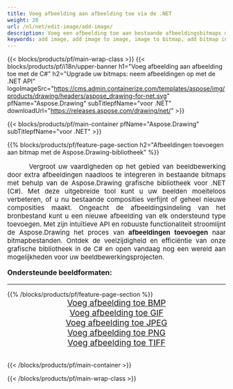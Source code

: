 ```yaml
---
title: Voeg afbeelding aan afbeelding toe via de .NET
weight: 20
url: /nl/net/edit-image/add-image/
description: Voeg een afbeelding toe aan bestaande afbeeldingsbitmaps met behulp van de Aspose.Drawing grafische bibliotheek voor .NET (C#)
keywords: add image, add image to image, image to bitmap, add bitmap in C#, bitmap images in C#, 2D graphics, graphic library voor .NET, image files, raster image, edit images, save image, afbeeldingen toevoegen
---
```


{{< blocks/products/pf/main-wrap-class >}}
{{< blocks/products/pf/i18n/upper-banner h1="Voeg afbeelding aan afbeelding toe met de C#" h2="Upgrade uw bitmaps: neem afbeeldingen op met de .NET API" logoImageSrc="https://cms.admin.containerize.com/templates/aspose/img/products/drawing/headers/aspose_drawing-for-net.svg" pfName="Aspose.Drawing" subTitlepfName="voor .NET" downloadUrl="https://releases.aspose.com/drawing/net/" >}}

{{< blocks/products/pf/main-container pfName="Aspose.Drawing" subTitlepfName="voor .NET" >}}

{{% blocks/products/pf/feature-page-section  h2="Afbeeldingen toevoegen aan bitmap met de Aspose.Drawing-bibliotheek" %}}
<p align="justify" style="text-indent:50px;font-size:15px;">
Vergroot uw vaardigheden op het gebied van beeldbewerking door extra afbeeldingen naadloos te integreren in bestaande bitmaps met behulp van de Aspose.Drawing grafische bibliotheek voor .NET (C#). Met deze uitgebreide tool kunt u uw beelden moeiteloos verbeteren, of u nu bestaande composities verfijnt of geheel nieuwe composities maakt. Ongeacht de afbeeldingsindeling van het bronbestand kunt u een nieuwe afbeelding van elk ondersteund type toevoegen. Met zijn intuïtieve API en robuuste functionaliteit stroomlijnt de Aspose.Drawing het proces van <b>afbeeldingen toevoegen</b> naar bitmapbestanden. Ontdek de veelzijdigheid en efficiëntie van onze grafische bibliotheek in de C# en open vandaag nog een wereld aan mogelijkheden voor uw beeldbewerkingsprojecten.</p>

<h3 style="margin-top:16px;">
Ondersteunde beeldformaten:
</h3>

<hr/>
{{% /blocks/products/pf/feature-page-section %}}
<div class="container-fluid productfamilypage bg-gray">
    <div class="convertypes bg-gray agp-content section">
        <div class="container">
		    <div class="row other-converters" style="font-size: 19px;text-align:center;">
		        <div class='col-md-3 other-converter remove-lp remove-rp'><a href="bmp/" style="padding:15px;">Voeg afbeelding toe BMP</a></div>
                <div class='col-md-3 other-converter remove-lp remove-rp'><a href="gif/" style="padding:15px;">Voeg afbeelding toe GIF</a></div>
                <div class='col-md-3 other-converter remove-lp remove-rp'><a href="jpeg/" style="padding:15px;">Voeg afbeelding toe JPEG</a></div>
                <div class='col-md-3 other-converter remove-lp remove-rp'><a href="png/" style="padding:15px;">Voeg afbeelding toe PNG</a></div>
                <div class='col-md-3 other-converter remove-lp remove-rp'><a href="tiff/" style="padding:15px;">Voeg afbeelding toe TIFF</a></div>
            </div>
        </div>
    </div>
</div>
<br/>

{{< /blocks/products/pf/main-container >}}

{{< /blocks/products/pf/main-wrap-class >}}
